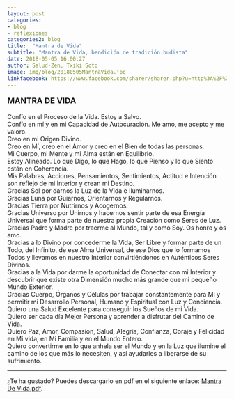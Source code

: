 ```yaml
---
layout: post
categories:
- blog
- reflexiones
categories2: blog
title:  "Mantra de Vida"
subtitle: "Mantra de Vida, bendición de tradición budista"
date: 2018-05-05 16:00:27
author: Salud-Zen, Txiki Soto
image: img/blog/20180505MantraVida.jpg
linkfacebook: https://www.facebook.com/sharer/sharer.php?u=http%3A%2F%2Fwww.salud-zen.com%2Fblog%2F2018%2F05%2F05%2Fmantra-de-vida.html&amp;src=sdkpreparse
---
```

<p style="font-size:18px">
<b>MANTRA DE VIDA</b></p>

Confío en el Proceso de la Vida. Estoy a Salvo.  
Confío en mí y en mi Capacidad de Autocuración. Me amo, me acepto y me valoro.  
Creo en mi Origen Divino.  
Creo en Mí, creo en el Amor y creo en el Bien de todas las personas.  
Mi Cuerpo, mi Mente y mi Alma están en Equilibrio.  
Estoy Alineado. Lo que Digo, lo que Hago, lo que Pienso y lo que Siento están en Coherencia.  
Mis Palabras, Acciones, Pensamientos, Sentimientos, Actitud e Intención son reflejo de mi Interior y crean mi Destino.  
Gracias Sol por darnos la Luz de la Vida e Iluminarnos.  
Gracias Luna por Guiarnos, Orientarnos y Regularnos.  
Gracias Tierra por Nutrirnos y Acogernos.  
Gracias Universo por Unirnos y hacernos sentir parte de esa Energía Universal que forma parte de nuestra propia Creación como Seres de Luz.  
Gracias Padre y Madre por traerme al Mundo, tal y como Soy. Os honro y os amo.  
Gracias a lo Divino por concederme la Vida, Ser Libre y  formar parte de un Todo, del Infinito, de ese Alma Universal, de ese Dios que lo formamos Todos y llevamos en nuestro Interior convirtiéndonos en Auténticos Seres Divinos.  
Gracias a la Vida por darme la oportunidad de Conectar con mi Interior y descubrir que existe otra Dimensión mucho más grande que mi pequeño Mundo Exterior.  
Gracias Cuerpo, Órganos y Células por trabajar constantemente para Mi y permitir mi Desarrollo Personal, Humano y Espiritual  con Luz y Conciencia.  
Quiero una Salud Excelente para conseguir los Sueños de mi Vida.  
Quiero ser cada día Mejor Persona y aprender a disfrutar del Camino de Vida.  
Quiero Paz, Amor, Compasión, Salud, Alegría, Confianza, Coraje y Felicidad en Mi vida, en Mi Familia y en el Mundo Entero.  
Quiero convertirme en lo que anhela ser el Mundo y en la Luz que ilumine el camino de los que más lo necesiten, y así ayudarles a liberarse de su sufrimiento.  

---
¿Te ha gustado? Puedes descargarlo en pdf en el siguiente enlace: [Mantra De Vida.pdf][descarga].

[descarga]: {{site.url}}{{site.baseurl}}/img/blog/2018-05-05-mantra-vida.pdf
